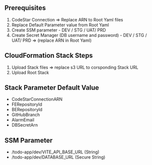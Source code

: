 Prerequisites
--------------
1) CodeStar Connection => Replace ARN to Root Yaml files
2) Replace Default Parameter value from Root Yaml
3) Create SSM parameter - DEV / STG / UAT/ PRD
4) Create Secret Manager (DB username and password) - DEV / STG / UAT/ PRD => (replace ARN in Root Yaml)

CloudFormation Stack Steps
-----------------------------
1) Upload Stack files  =>  replace s3 URL to corsponding Stack URL
2) Upload Root Stack


Stack Parameter Default Value
-----------------------------
- CodeStarConnectionARN 
- FERepositoryId
- BERepositoryId
- GitHubBranch
- AlarmEmail
- DBSecretArn

SSM Parameter
-------------
- /todo-app/dev/VITE_API_BASE_URL (String)
- /todo-app/dev/DATABASE_URL (Secure String)